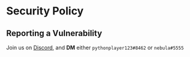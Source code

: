 # Security Policy

## Reporting a Vulnerability
Join us on [Discord](https://discord.gg/palera1n), and **DM** either `pythonplayer123#8462` or `nebula#5555`
